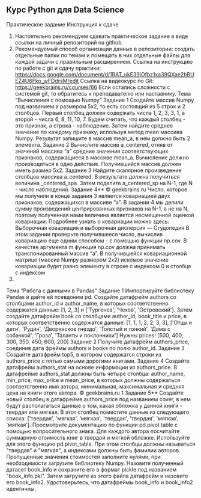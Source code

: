 ## Курс Python для Data Science
Практическое задание
Инструкция к сдаче
1. Настоятельно рекомендуем сдавать практическое задание в виде ссылки на личный
репозиторий на github.
2. Рекомендуемый способ организации данных в репозитории: создать отдельные папки по
темам и помещать в них отдельные файлы для каждой задачи с правильным расширением.
Ссылка на инструкцию по работе с git и сдачу практики:
https://docs.google.com/document/d/1RAT_ukE39iOfbz1xa39QXae2hBUEZ4U6Fko_wFDdrsM/edit
Ссылка на видеокурс по Git:
https://geekbrains.ru/courses/66
Если остались сложности с системой git, то обратитесь к преподавателю или наставнику.
Тема “Вычисления с помощью Numpy”
Задание 1
Создайте массив Numpy под названием a размером 5x2, то есть состоящий из 5 строк
и 2 столбцов. Первый столбец должен содержать числа 1, 2, 3, 3, 1, а второй - числа 6,
8, 11, 10, 7. Будем считать, что каждый столбец - это признак, а строка - наблюдение.
Затем найдите среднее значение по каждому признаку, используя метод mean массива
Numpy. Результат запишите в массив mean_a, в нем должно быть 2 элемента.
Задание 2
Вычислите массив a_centered, отняв от значений массива “а” средние значения
соответствующих признаков, содержащиеся в массиве mean_a. Вычисление должно
производиться в одно действие. Получившийся массив должен иметь размер 5x2.
Задание 3
Найдите скалярное произведение столбцов массива a_centered. В результате должна
получиться величина _centered_spa. Затем поделите a_centered_sp на N-1, где N - число
наблюдений.
Задание 4**
© geekbrains.ru
Число, которое мы получили в конце задания 3 является ковариацией двух признаков, содержащихся
в массиве “а”. В задании 4 мы делили сумму произведений центрированных признаков на N-1, а не на
N, поэтому полученная нами величина является несмещенной оценкой ковариации.
Подробнее узнать о ковариации можно здесь:
Выборочная ковариация и выборочная дисперсия — Студопедия
В этом задании проверьте получившееся число, вычислив ковариацию еще одним способом - с
помощью функции np.cov. В качестве аргумента m функция np.cov должна принимать
транспонированный массив “a”. В получившейся ковариационной матрице (массив Numpy размером
2x2) искомое значение ковариации будет равно элементу в строке с индексом 0 и столбце с индексом
1.
Тема “Работа с данными в Pandas”
Задание 1
Импортируйте библиотеку Pandas и дайте ей псевдоним pd. Создайте датафрейм authors со
столбцами author_id и author_name, в которых соответственно содержатся данные: [1, 2, 3] и
['Тургенев', 'Чехов', 'Островский'].
Затем создайте датафрейм book cо столбцами author_id, book_title и price, в которых соответственно
содержатся данные:
[1, 1, 1, 2, 2, 3, 3],
['Отцы и дети', 'Рудин', 'Дворянское гнездо', 'Толстый и тонкий', 'Дама с собачкой', 'Гроза', 'Таланты и
поклонники']
Нужны prices!
[500, 400, 300, 350, 450, 600, 200]
Задание 2
Получите датафрейм authors_price, соединив дата фреймы authors и books по полю author_id.
Задание 3
Создайте датафрейм top5, в котором содержатся строки из authors_price с пятью самыми дорогими
книгами.
Задание 4
Создайте датафрейм authors_stat на основе информации из authors_price. В датафрейме authors_stat
должны быть четыре столбца:
author_name, min_price, max_price и mean_price,
в которых должны содержаться соответственно имя автора, минимальная, максимальная и средняя
цена на книги этого автора.
© geekbrains.ru 1
Задание 5**
Создайте новый столбец в датафрейме authors_price под названием cover, в нем будут располагаться
данные о том, какая обложка у данной книги - твердая или мягкая. В этот столбец поместите данные
из следующего списка:
['твердая', 'мягкая', 'мягкая', 'твердая', 'твердая', 'мягкая', 'мягкая'].
Просмотрите документацию по функции pd.pivot table с помощью вопросительного знака.
Для каждого автора посчитайте суммарную стоимость книг в твердой и мягкой обложке. Используйте
для этого функцию pd.pivot_table. При этом столбцы должны называться "твердая" и "мягкая", а
индексами должны быть фамилии авторов. Пропущенные значения стоимостей заполните нулями,
при необходимости загрузите библиотеку Numpy.
Назовите полученный датасет book_info и сохраните его в формат pickle под названием
"book_info.pkl". Затем загрузите из этого файла датафрейм и назовите его book_info2. Удостоверьтесь,
что датафреймы book_info и book_info2 идентичны.
